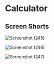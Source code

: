 # Calculator

## Screen Shorts
![Screenshot (245)](https://user-images.githubusercontent.com/47216278/92069171-63174b80-edc6-11ea-926d-be2ae56396ed.png)



![Screenshot (246)](https://user-images.githubusercontent.com/47216278/92069176-64487880-edc6-11ea-8d96-6661cdf8a7fe.png)



![Screenshot (247)](https://user-images.githubusercontent.com/47216278/92069177-64e10f00-edc6-11ea-8aaa-9670ee30c488.png)
